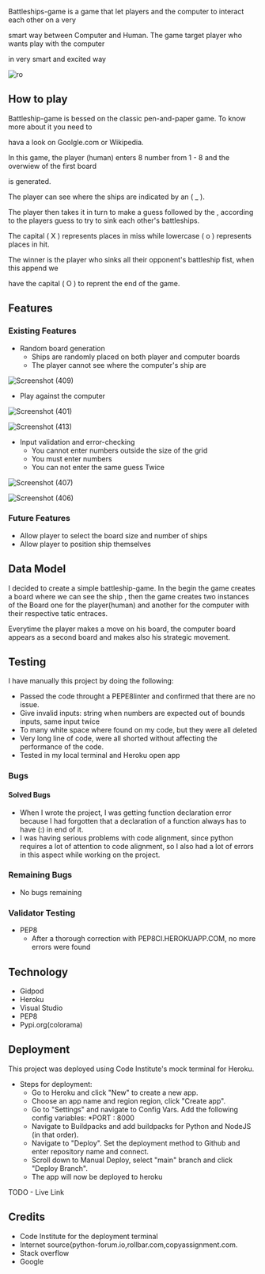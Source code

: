 Battleships-game is a game that let  players and the computer to interact each other on a very

smart way between Computer and Human. The game target player who wants  play with the computer
 
in very smart and excited way


![ro](https://github.com/RodriguesIsrael/A-Battleships-game/assets/122437243/1633e933-9346-4d56-97db-26091400a2c7)





## How to play

Battleship-game is bessed on the classic pen-and-paper game. To know more about it you need to

hava a look on Goolgle.com or Wikipedia.

In this game, the player (human) enters 8 number from 1 - 8 and the overwiew of the first board

is generated.

The player can see where the ships are indicated by an ( _ ).

The player then takes it in turn to make a guess followed by the , according to the players guess to try to sink each other's battleships.

The capital ( X ) represents places in miss while lowercase ( o ) represents places in hit.

The winner is the player who sinks all their opponent's  battleship fist, when this append we
 
have the capital ( O ) to reprent the end of the game.


## Features


### Existing Features
  * Random board generation
    * Ships are randomly placed on both player and computer boards
    * The player cannot see where the computer's ship are
      

![Screenshot (409)](https://github.com/RodriguesIsrael/A-Battleships-game/assets/122437243/a4a0742b-3bc9-4ea0-b928-618d2239b975)


  * Play against the computer
 

![Screenshot (401)](https://github.com/RodriguesIsrael/A-Battleships-game/assets/122437243/aaeb5ebd-ac3d-4c04-b7fb-1439b6b280d8)


![Screenshot (413)](https://github.com/RodriguesIsrael/A-Battleships-game/assets/122437243/7d0de70f-ed64-428a-8b9c-e892c9fa6b60)


    
  
  * Input validation and error-checking
    * You cannot enter numbers outside the size of the grid
    * You must enter numbers
    * You can not enter the same guess Twice
   
![Screenshot (407)](https://github.com/RodriguesIsrael/A-Battleships-game/assets/122437243/f0bdfe1d-5517-4a06-8464-6e92030b2829)



![Screenshot (406)](https://github.com/RodriguesIsrael/A-Battleships-game/assets/122437243/c05c9ccf-84c0-40b5-8269-b485c72dd85f)



### Future Features

  * Allow player to select the board size and number of ships
  * Allow player to position ship themselves

## Data Model

I decided to create a simple battleship-game. In the begin  the game creates a board where we can see the ship , then the game creates two instances of the Board one for the player(human) and another for the computer with  their respective tatic entraces.

Everytime the player makes a move on his board, the computer board appears as a second board and makes also his strategic movement.

## Testing
I have manually this project by doing the following:
 
  * Passed the code throught a PEPE8linter and confirmed that there are no issue.
  * Give invalid inputs: string when numbers are expected out of bounds inputs, same input twice
  * To many white space where found on my code, but they were all deleted
  * Very long line of code, were all shorted without affecting the performance of the code.
  * Tested in my local terminal and  Heroku open app

### Bugs

#### Solved Bugs
  * When I wrote the project, I was getting function declaration  error because I had forgotten 
  that a declaration of a function always has to have (:) in end of it.
  * I was having serious problems with code alignment, since python requires a lot of attention to code alignment, so I also had a lot of errors in this aspect while working on the project.
### Remaining Bugs
  * No bugs remaining

### Validator Testing
  * PEP8
    *  After a thorough correction with PEP8CI.HEROKUAPP.COM, no more errors were found

## Technology
  * Gidpod
  * Heroku
  * Visual Studio 
  * PEP8
  * Pypi.org(colorama)
  

## Deployment

This project was deployed using Code Institute's mock terminal for Heroku.
  * Steps for deployment:
      *  Go to Heroku and click "New" to create a new app.
      *  Choose an app name and region region, click "Create app".
      *  Go to "Settings" and navigate to Config Vars. Add the following config variables:
          *PORT : 8000
      *  Navigate to Buildpacks and add buildpacks for Python and NodeJS (in that order).
      *  Navigate to "Deploy". Set the deployment method to Github and enter repository name and connect.
      *  Scroll down to Manual Deploy, select "main" branch and click "Deploy Branch".
      *  The app will now be deployed to heroku
        
TODO - Live Link
## Credits
  * Code Institute for the deployment terminal
  * Internet source(python-forum.io,rollbar.com,copyassignment.com.
  * Stack overflow
  * Google


